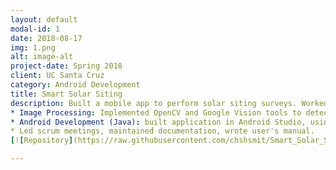 ```yaml
---
layout: default
modal-id: 1
date: 2018-08-17
img: 1.png
alt: image-alt
project-date: Spring 2018
client: UC Santa Cruz
category: Android Development
title: Smart Solar Siting
description: Built a mobile app to perform solar siting surveys. Worked with sponsor to assess problem context and solutions and met throughout design and development process.
* Image Processing: Implemented OpenCV and Google Vision tools to detect obstructions and available sunlight.
* Android Development (Java): built application in Android Studio, using AR libraries. Contributed to design and implementation of UI (setting screen).
* Led scrum meetings, maintained documentation, wrote user's manual.
[![Repository](https://raw.githubusercontent.com/chshsmit/Smart_Solar_Siting/master/app/src/main/res/drawable-hdpi/smart_siting_logo.png)](http://github.com/chshsmit/Smart_Solar_Siting)

---
```

